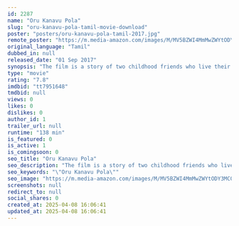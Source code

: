 ```yaml
---
id: 2287
name: "Oru Kanavu Pola"
slug: "oru-kanavu-pola-tamil-movie-download"
poster: "posters/oru-kanavu-pola-tamil-2017.jpg"
remote_poster: "https://m.media-amazon.com/images/M/MV5BZWI4MmMwZWYtODY3MC00Yjc1LThiN2EtZGRhNDBmMDUwODEyXkEyXkFqcGc@._V1_SX300.jpg"
original_language: "Tamil"
dubbed_in: null
released_date: "01 Sep 2017"
synopsis: "The film is a story of two childhood friends who live their lives to the fullest. The story focuses on the friendship, love lives and careers of both the friends and how one of them sacrifices his life at the cost of his career."
type: "movie"
rating: "7.8"
imdbid: "tt7951648"
tmdbid: null
views: 0
likes: 0
dislikes: 0
author_id: 1
trailer_url: null
runtime: "138 min"
is_featured: 0
is_active: 1
is_comingsoon: 0
seo_title: "Oru Kanavu Pola"
seo_description: "The film is a story of two childhood friends who live their lives to the fullest. The story focuses on the friendship, love lives and careers of both the friends and how one of them sacrifices his life at the cost of his career."
seo_keywords: "\"Oru Kanavu Pola\""
seo_image: "https://m.media-amazon.com/images/M/MV5BZWI4MmMwZWYtODY3MC00Yjc1LThiN2EtZGRhNDBmMDUwODEyXkEyXkFqcGc@._V1_SX300.jpg"
screenshots: null
redirect_to: null
social_shares: 0
created_at: 2025-04-08 16:06:41
updated_at: 2025-04-08 16:06:41
---
```


